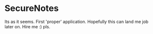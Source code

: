 # SecureNotes
Its as it seems.
First 'proper' application.
Hopefully this can land me job later on.
Hire me :) pls.

